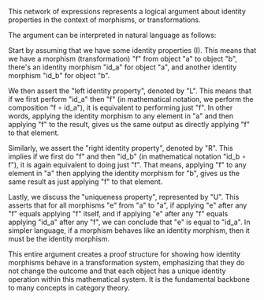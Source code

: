 This network of expressions represents a logical argument about identity properties in the context of morphisms, or transformations.

The argument can be interpreted in natural language as follows:

Start by assuming that we have some identity properties (I). This means that we have a morphism (transformation) "f" from object "a" to object "b", there's an identity morphism "id_a" for object "a", and another identity morphism "id_b" for object "b". 

We then assert the "left identity property", denoted by "L". This means that if we first perform "id_a" then "f" (in mathematical notation, we perform the composition "f ∘ id_a"), it is equivalent to performing just "f". In other words, applying the identity morphism to any element in "a" and then applying "f" to the result, gives us the same output as directly applying "f" to that element.

Similarly, we assert the "right identity property", denoted by "R". This implies if we first do "f" and then "id_b" (in mathematical notation "id_b ∘ f"), it is again equivalent to doing just "f". That means, applying "f" to any element in "a" then applying the identity morphism for "b", gives us the same result as just applying "f" to that element.

Lastly, we discuss the "uniqueness property", represented by "U". This asserts that for all morphisms "e" from "a" to "a", if applying "e" after any "f" equals applying "f" itself, and if applying "e" after any "f" equals applying "id_a" after any "f", we can conclude that "e" is equal to "id_a". In simpler language, if a morphism behaves like an identity morphism, then it must be the identity morphism. 

This entire argument creates a proof structure for showing how identity morphisms behave in a transformation system, emphasizing that they do not change the outcome and that each object has a unique identity operation within this mathematical system. It is the fundamental backbone to many concepts in category theory.